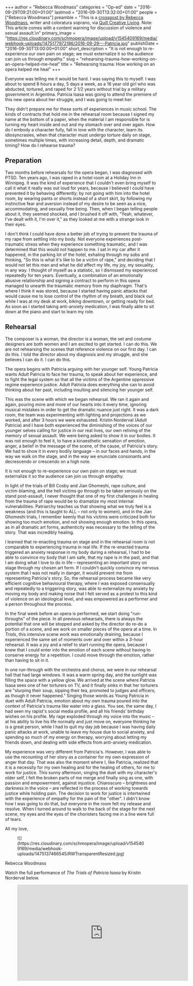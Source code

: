 +++
author = "Rebecca Woodmass"
categories = "Op-ed"
date = "2016-09-29T09:21:00+01:00"
lastmod = "2016-09-30T13:32:00+01:00"
people = ["Rebecca Woodmass"]
preamble = "This is a [crosspost by Rebecca Woodmass](http://www.quillcreativeliving.com/rehearsing-trauma/), writer and coloratura soprano, via [Quill Creative Living](http://www.quillcreativeliving.com/). Note: This article comes with a content warning for discussion of violence and sexual assault.\n"
primary_image = "https://res.cloudinary.com/schmopera/image/upload/v1545409169/media/webhook-uploads/1475177972186/2016-09-29---Patricia.jpg"
publishDate = "2016-09-30T13:00:00+01:00"
short_description = "It is not enough to re-experience our own pain on stage; we must externalize it so the audience can join us through empathy."
slug = "rehearsing-trauma-how-working-on-an-opera-helped-me-heal"
title = "Rehearsing trauma: How working on an opera helped me heal"
+++

Everyone was telling me it would be hard. I was saying this to myself. I was about to spend 8 hours a day, 5 days a week, as a 16 year old girl who was abducted, tortured, and raped for 2 1/2 years without trial by a military government in Argentina. Patricia Isasa was going to attend the premiere of this new opera about her struggle, and I was going to meet her.

They didn't prepare me for these sorts of experiences in music school. The kinds of contracts that hold me in the rehearsal room because I signed my name at the bottom of a paper, when the material I am responsible for is turning my heart inside and out and my stomach over and over again. How do I embody a character fully, fall in love with the character, learn its idiosyncrasies, when that character must undergo torture daily on stage, sometimes multiple times, with increasing detail, depth, and dramatic timing? How do I rehearse trauma?

## Preparation

Two months before rehearsals for the opera began, I was diagnosed with PTSD. Ten years ago, I was raped in a hotel room at a Holiday Inn in Winnipeg. It was the kind of experience that I couldn't even bring myself to call it what it really was out loud for years, because I believed I could have prevented it by behaving differently; by not going with him into the hotel room, by wearing pants or shorts instead of a short skirt, by following my instinctive fear and aversion instead of my desire to be seen as a nice, accommodating, and sexually free being. Then, when I began telling people about it, they seemed shocked, and I brushed it off with, "Yeah, whatever, I've dealt with it, I'm over it," as they looked at me with a strange look in their eyes.

I don't think I could have done a better job of trying to prevent the trauma of my rape from settling into my body. Not everyone experiences post-traumatic stress when they experience something traumatic, and I was determined that this would not happen to me. I sat in my car after it happened, in the parking lot of the hotel, exhaling through my sobs and thinking, "So this is what it's like to be a victim of rape," and deciding that I would not let this man and what he did affect my life, my joy, my sexuality, in any way. I thought of myself as a statistic, so I dismissed my experienced repeatedly for ten years. Eventually, a combination of an emotionally abusive relationship and signing a contract to perform in this opera managed to unearth the traumatic memory from my diaphragm. That's where I think it was stored, because I started having panic attacks that would cause me to lose control of the rhythm of my breath, and black out while I was at my desk at work, biking downtown, or getting ready for bed. As soon as I started taking anti-anxiety medication, I was finally able to sit down at the piano and start to learn my role.

## Rehearsal

The composer is a woman, the director is a woman, the set and costume designers are both women and I am excited to get started. I can do this. We are not rehearsing the scenes that reference violence on our first day. I can do this. I told the director about my diagnosis and my struggle, and she believes I can do it. I can do this.

The opera begins with Patricia arguing with her younger self. Young Patricia wants Adult Patricia to face her trauma, to speak about her experience, and to fight the legal system so that all the victims of the Argentine oppressive regime experience justice. Adult Patricia does everything she can to avoid thinking about her past, including insulting and silencing her younger self.

This was the scene with which we began rehearsal. We ran it again and again, pouring more and more of our hearts into it every time, ignoring musical mistakes in order to get the dramatic nuance just right. It was a dark room, the team was experimenting with lighting and projections as we worked, and after 3 hours we were exhausted. Kristin Norderval (Adult Patricia) and I have both experienced the diminishing of the voices of our younger selves calling for justice in our real lives, our own reliving of the memory of sexual assault. We were being asked to show it in our bodies. It was not enough to feel it, to have a kinaesthetic sensation of emotion, anger, a belief in the message of the scene, of the cause, of Patricia's story. We had to show it in every bodily language – in our faces and hands, in the way we walk on the stage, and in the way we enunciate consonants and decrescendo or crescendo on a high note.

It is not enough to re-experience our own pain on stage; we must externalize it so the audience can join us through empathy.

In light of the trials of Bill Cosby and Jian Ghomeshi, rape culture, and victim-blaming, and the hell victims go through to be taken seriously on the stand post-assault, I never thought that one of my first challenges in healing from the trauma of rape would be to dramatize my most internal vulnerabilities. Patriarchy teaches us that showing what we truly feel is a weakness (and this is taught to ALL – not only to women), and in the Jian Ghomeshi trials, I remember keenly that his victims were criticized both for showing too much emotion, and not showing enough emotion. In this opera, as in all dramatic art forms, authenticity was necessary to the telling of the story. That was incredibly healing.

I learned that re-enacting trauma on stage and in the rehearsal room is not comparable to experiencing trauma in real life. If the re-enacted trauma triggered an anxiety response in my body during a rehearsal, I had to be able to convince my body that I am safe, that my rape is in the past, and that I am doing what I love to do in life – representing an important story on stage through my chosen art form. If I couldn't quickly convince my nervous system that I was not really in danger, it would prevent me from representing Patricia's story. So, the rehearsal process became like very efficient cognitive behavioural therapy, where I was exposed consensually and repeatedly to a triggering story, was able to externalize my anxiety by moving my body and making noise that I felt served as a protest to this kind of violence on an ideological level, and was empowered as a performer and a person throughout the process.

In the final week before an opera is performed, we start doing "run-throughs" of the piece. In all previous rehearsals, there is always the potential that one will be stopped and asked by the director do re-do a portion of a scene, and we work on smaller pieces of the opera at a time. In *Trials*, this intensive scene work was emotionally draining, because I experienced the same set of moments over and over within a 3-hour rehearsal. It was a joy and a relief to start running the opera, because I knew that I could enter into the emotion of each scene without having to conserve energy for a repetition. I could move through the emotion, rather than having to sit in it.

In one run-through with the orchestra and chorus, we were in our rehearsal hall that had large windows. It was a warm spring day, and the sunlight was filling the space with a yellow glow. We arrived at the scene where Patricia Isasa sees one of her torturers on TV, and it finally sinks in that her torturers are "slurping their soup, sipping their tea, promoted to judges and officers, as though it never happened." Singing those words as Young Patricia in duet with Adult Patricia, emotion about my own trauma poured into the context of Patricia's trauma like water into a glass. You see, the same day, I had seen my rapist's social media profile, and all his friends’ birthday wishes on his profile. My rage exploded through my voice into the music – at his ability to live his life normally and just move on, everyone thinking he is a great person, while I had to quit my day job because I was having daily panic attacks at work, unable to leave my house due to social anxiety, and spending so much of my energy on therapy, worrying about letting my friends down, and dealing with side effects from anti-anxiety medication.

My experience was very different from Patricia's. However, I was able to use the recounting of her story as a container for my own expression of anger that day. That was also the moment where I, like Patricia, realized that it is a necessity for my own healing and for the healing of others, for me to work for justice. This sunny afternoon, singing the duet with my character's older self, I felt the broken parts of me merge and finally sing as one, with passion and empowerment, against injustice. Chiaroscuro – brightness and darkness in the voice – are reflected in the process of working towards justice while holding pain. The decision to work for justice is intertwined with the experience of empathy for the pain of the "other". I didn't know how I was going to do that, but everyone in the room felt my release and resolve. When I turned around to walk to the back of the stage for the next scene, my eyes and the eyes of the choristers facing me in a line were full of tears.

All my love,

<figure data-type="image">
![](https://res.cloudinary.com/schmopera/image/upload/v1545409169/media/webhook-uploads/1475137466545/RWTransparentResized.jpg)</figure>

Rebecca Woodmass

Watch the full performance of *The Trials of Patricia Isasa* by Kristin Norderval below.

<figure data-type="video">
<iframe width="560" height="315" src="https://www.youtube.com/embed/GBTdgoFtngM" frameborder="0" allowfullscreen></iframe>
</figure>

